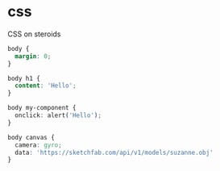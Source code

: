 # css
CSS on steroids

```css
body {
  margin: 0;
}

body h1 {
  content: 'Hello';
}

body my-component {
  onclick: alert('Hello');
}

body canvas {
  camera: gyro;
  data: 'https://sketchfab.com/api/v1/models/suzanne.obj'
}
```

